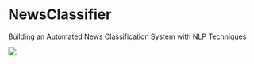 # NewsClassifier
Building an Automated News Classification System with NLP Techniques

<img src="https://techcrunch.com/wp-content/uploads/2022/08/signal-newsletter-india.jpg" />
